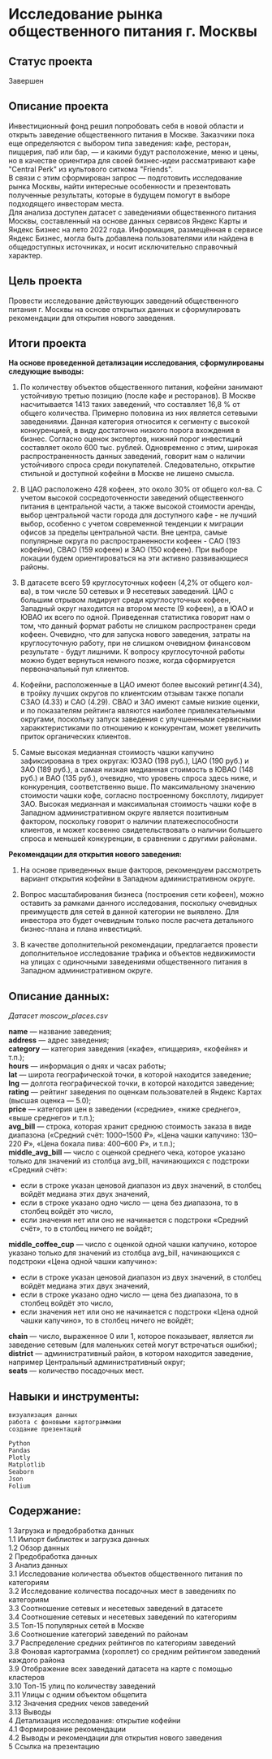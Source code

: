 # Исследование рынка общественного питания г. Москвы    

## Статус проекта
Завершен

## Описание проекта

Инвестиционный фонд решил попробовать себя в новой области и открыть заведение общественного питания в Москве. Заказчики пока еще определяются с выбором типа заведения: кафе, ресторан, пиццерия, паб или бар, — и какими будут расположение, меню и цены, но в качестве ориентира для своей бизнес-идеи рассматривают кафе "Central Perk" из культового ситкома "Friends".  
В связи с этим сформирован запрос — подготовить исследование рынка Москвы, найти интересные особенности и презентовать полученные результаты, которые в будущем помогут в выборе подходящего инвесторам места.  
Для анализа доступен датасет с заведениями общественного питания Москвы, составленный на основе данных сервисов Яндекс Карты и Яндекс Бизнес на лето 2022 года. Информация, размещённая в сервисе Яндекс Бизнес, могла быть добавлена пользователями или найдена в общедоступных источниках, и носит исключительно справочный характер.    

## Цель проекта  

Провести исследование действующих заведений общественного питания г. Москвы на основе открытых данных и сформулировать рекомендации для открытия нового заведения.  

## Итоги проекта  

**На основе проведенной детализации исследования, сформулированы следующие выводы:**

1. По количеству объектов общественного питания, кофейни занимают устойчивую третью позицию (после кафе и ресторанов). В Москве насчитывается 1413 таких заведений, что составляет 16,8 % от общего количества. Примерно половина из них является сетевыми заведениями. Данная категория относится к сегменту с высокой конкуренцией, в виду достаточно низкого порога вхождения в бизнес. Согласно оценок экспертов, нижний порог инвестиций составляет около 600 тыс. рублей. Одновременно с этим, широкая распространенность данных заведений, говорит нам о наличии устойчивого спроса среди покупателей. Следовательно, открытие стильной и доступной кофейни в Москве не лишено смысла.  


2.  В ЦАО расположено 428 кофеен, это около 30% от общего кол-ва. С учетом высокой сосредоточенности заведений общественного питания в центральной части, а также высокой стоимости аренды, выбор центральной части города для доступного кафе - не лучший выбор, особенно с учетом современной тенденции к миграции офисов за пределы центральной части. Вне центра, самые популярные округа по распространенности кофеен - САО (193 кофейни), СВАО (159 кофеен) и ЗАО (150 кофеен). При выборе локации будем ориентироваться на эти активно развивающиеся районы.


3. В датасете всего 59 круглосуточных кофеен (4,2% от общего кол-ва), в том числе 50 сетевых и 9 несетевых заведений. ЦАО с большим отрывом лидирует среди круглосуточных кофеен, Западный округ находится на втором месте (9 кофеен), а в ЮАО и ЮВАО их всего по одной. Приведенная статистика говорит нам о том, что данный формат работы не слишком распространен среди кофеен. Очевидно, что для запуска нового заведения, затраты на круглосуточную работу, при не слишком очевидном финансовом результате - будут лишними. К вопросу круглосуточной работы можно будет вернуться немного позже, когда сформируется первоначальный пул клиентов.


4. Кофейни, расположенные в ЦАО имеют более высокий ретинг(4.34), в тройку лучших округов по клиентским отзывам также попали СЗАО (4.33) и САО (4.29). СВАО и ЗАО имеют самые низкие оценки, и по показателям рейтинга являются наиболее привлекательными округами, поскольку запуск заведения с улучшенными сервисными харакктеристиками по отношению к конкурентам, может увеличить приток органических клиентов.


5. Самые высокая медианная стоимость чашки капучино зафиксирована в трех округах: ЮЗАО (198 руб.), ЦАО (190 руб.) и ЗАО (189 руб.), а самая низкая медианная стоимость в ЮВАО (148 руб.) и ВАО (135 руб.), очевидно, что уровень спроса здесь ниже, и конкуренция, соответственно выше. По максимальному значению стоимости чашки кофе, согласно построенному боксплоту, лидирует ЗАО. Высокая медианная и максимальная стоимость чашки кофе в Западном административном округе является позитивным фактором, поскольку говорит о наличии платежеспособности клиентов, и может косвенно свидетельствовать о наличии большего спроса и меньшей конкуренции, в сравнении с другими районами.

**Рекомендации для открытия нового заведения:**

1. На основе приведенных выше факторов, рекомендуем рассмотреть вариант открытия кофейни в Западном административном округе.   


2. Вопрос масштабирования бизнеса (построения сети кофеен), можно оставить за рамками данного исследования, поскольку очевидных преимуществ для сетей в данной категории не выявлено. Для инвестора это будет очевидным только после расчета детального бизнес-плана и плана инвестиций.


3. В качестве дополнительной рекомендации, предлагается провести дополнительное исследование трафика и объектов недвижимости на улицах с одиночными заведениями общественного питания в Западном административном округе.  

## Описание данных:  

*Датасет moscow_places.csv*   
   
**name** — название заведения;  
**address** — адрес заведения;  
**category** — категория заведения («кафе», «пиццерия», «кофейня» и т.п.);  
**hours** — информация о днях и часах работы;  
**lat** — широта географической точки, в которой находится заведение;  
**lng** — долгота географической точки, в которой находится заведение;  
**rating** — рейтинг заведения по оценкам пользователей в Яндекс Картах (высшая оценка — 5.0);  
**price** — категория цен в заведении («средние», «ниже среднего», «выше среднего» и т.п.);  
**avg_bill** — строка, которая хранит среднюю стоимость заказа в виде диапазона («Средний счёт: 1000–1500 ₽», «Цена чашки капучино: 130–220 ₽», «Цена бокала пива: 400–600 ₽», и т.п.);  
**middle_avg_bill** — число с оценкой среднего чека, которое указано только для значений из столбца avg_bill, начинающихся с подстроки «Средний счёт»:  
- если в строке указан ценовой диапазон из двух значений, в столбец войдёт медиана этих двух значений,  
- если в строке указано одно число — цена без диапазона, то в столбец войдёт это число,  
- если значения нет или оно не начинается с подстроки «Средний счёт», то в столбец ничего не войдёт;    

**middle_coffee_cup** — число с оценкой одной чашки капучино, которое указано только для значений из столбца avg_bill, начинающихся с подстроки «Цена одной чашки капучино»:  
- если в строке указан ценовой диапазон из двух значений, в столбец войдёт медиана этих двух значений,  
- если в строке указано одно число — цена без диапазона, то в столбец войдёт это число,  
- если значения нет или оно не начинается с подстроки «Цена одной чашки капучино», то в столбец ничего не войдёт;  

**chain** — число, выраженное 0 или 1, которое показывает, является ли заведение сетевым (для маленьких сетей могут встречаться ошибки);  
**district** — административный район, в котором находится заведение, например Центральный административный округ;  
**seats** — количество посадочных мест.  

## Навыки и инструменты:

`визуализация данных`  
`работа с фоновыми картограммами`  
`создание презентаций`  
    
`Python`  
`Pandas`  
`Plotly`      
`Matplotlib`  
`Seaborn`   
`Json`  
`Folium`  

## Содержание:  

1 Загрузка и предобработка данных  
1.1 Импорт библиотек и загрузка данных  
1.2 Обзор данных  
2 Предобработка данных  
3 Анализ данных  
3.1 Исследование количества объектов общественного питания по категориям  
3.2 Исследование количества посадочных мест в заведениях по категориям  
3.3 Cоотношение сетевых и несетевых заведений в датасете  
3.4 Соотношение сетевых и несетевых заведений по категориям  
3.5 Топ-15 популярных сетей в Москве  
3.6 Соотношение категорий заведений по районам  
3.7 Распределение средних рейтингов по категориям заведений  
3.8 Фоновая картограмма (хороплет) со средним рейтингом заведений каждого района  
3.9 Отображение всех заведений датасета на карте с помощью кластеров  
3.10 Топ-15 улиц по количеству заведений  
3.11 Улицы с одним объектом общепита  
3.12 Значения средних чеков заведений  
3.13 Выводы  
4 Детализация исследования: открытие кофейни  
4.1 Формирование рекомендации  
4.2 Выводы и рекомендации для открытия нового заведения  
5 Ссылка на презентацию  
